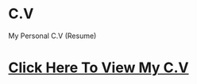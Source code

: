 # C.V
My Personal C.V (Resume) <br>
<h1><a href='https://mrgiveitaway-tpk.github.io/C.V/'>Click Here To View My C.V</a></h1>

